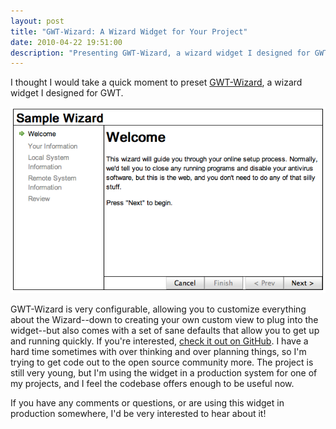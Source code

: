 ```yaml
---
layout: post
title: "GWT-Wizard: A Wizard Widget for Your Project"
date: 2010-04-22 19:51:00
description: "Presenting GWT-Wizard, a wizard widget I designed for GWT."
---
```


I thought I would take a quick moment to preset [GWT-Wizard](http://gwt-wizard.binarymuse.net/), a wizard widget I designed for GWT.

![GWT-Wizard](/images/gwt-wizard-sample.png "GWT-Wizard")

GWT-Wizard is very configurable, allowing you to customize everything about the Wizard--down to creating your own custom view to plug into the widget--but also comes with a set of sane defaults that allow you to get up and running quickly. If you're interested, [check it out on GitHub](https://github.com/BinaryMuse/gwt-wizard). I have a hard time sometimes with over thinking and over planning things, so I'm trying to get code out to the open source community more. The project is still very young, but I'm using the widget in a production system for one of my projects, and I feel the codebase offers enough to be useful now.

If you have any comments or questions, or are using this widget in production somewhere, I'd be very interested to hear about it!